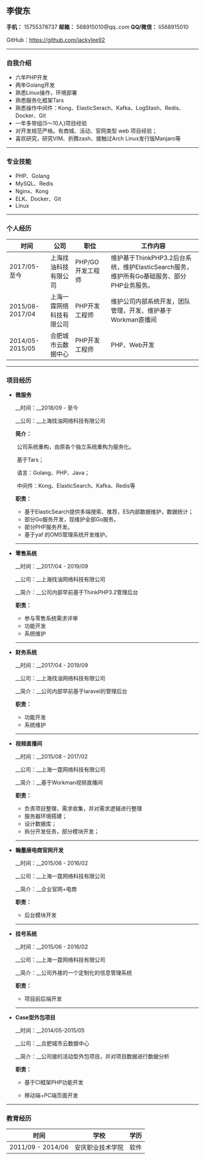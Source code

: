 ## 李俊东

**手机：** 15755378737	**邮箱：** 568915010@qq..com	**QQ/微信：** li568915010

GitHub：https://github.com/jackylee92

-----------------------

### 自我介绍

- 六年PHP开发
- 两年Golang开发
- 熟悉Linux操作，环境部署
- 熟悉服务化框架Tars
- 熟悉操作中间件：Kong、ElasticSerach、Kafka、LogStash、Redis、Docker、Git
- 一年多带组(5～10人)项目经验
- 对开发规范严格。有商城、活动、官网类型 web 项目经验；
- 喜欢研究，研究VIM、折腾zash、接触过Arch Linux发行版Manjaro等

---

### 专业技能

* PHP、Golang
* MySQL、Redis
* Nginx、Kong
* ELK、Docker、Git
* Linux

---



### 个人经历
| 时间            | 公司                     | 职位             | 工作内容                                                     |
| --------------- | ------------------------ | ---------------- | ------------------------------------------------------------ |
| 2017/05-至今    | 上海找油科技有限公司     | PHP/GO开发工程师 | 维护基于ThinkPHP3.2后台系统，维护ElasticSearch服务，维护所有Go基础服务、部分PHP业务服务。 |
| 2015/08-2017/04 | 上海一霆网络科技有限公司 | PHP开发工程师    | 维护公司内部系统开发，团队管理，开发、维护基于Workman直播间  |
| 2014/05-2015/05 | 合肥城市云数据中心       | PHP开发工程师    | PHP、Web开发                                                 |

---



### 项目经历

* **微服务**

  __时间：__2018/09 - 至今

  __公司：__上海找油网络科技有限公司

  __简介：__

  ​	公司系统重构，由原各个独立系统重构为服务化。

  ​	基于Tars；

  ​	语言：Golang、PHP、Java；

  ​	中间件：Kong、ElasticSearch、Kafka、Redis等

  __职责：__

  * 基于ElasticSearch提供多端搜索、推荐，ES内部数据维护，数据统计；
  * 部分Go服务开发，现维护全部Go服务。
  * 部分PHP服务开发。
  * 基于yaf 的OMS管理系统开发维护。

  ---

  

* **零售系统**

  __时间：__2017/04 - 2019/09

  __公司：__上海找油网络科技有限公司

  __简介：__公司内部早前基于ThinkPHP3.2管理后台

  __职责：__

  * 参与零售系统需求评审
  * 功能开发
  * 系统维护

  ---

  

* __财务系统__

    __时间：__2017/04 - 2019/09

    __公司：__上海找油网络科技有限公司

    __简介：__公司内部早前基于laravel的管理后台

    __职责：__

    * 功能开发
    * 系统维护

    ---

    

* **视频直播间**

  __时间：__2015/08 - 2017/02

  __公司：__上海一霆网络科技有限公司

  __简介：__基于Workman视频直播间

  __职责：__

  * 负责项目整理，需求收集，并对需求逻辑进行整理
  * 服务器环境搭建；
  * 设计数据库；
  * 拆分开发任务，部分模块开发；

  ---

  

* **翰墨唐电商官网开发**

  __时间：__2015/06 - 2016/02

  __公司：__上海一霆网络科技有限公司

  __简介：__企业官网+电商

  __职责：__

  * 后台模块开发

  ---

  

* **挂号系统**

  __时间：__2015/06 - 2016/02

  __公司：__上海一霆网络科技有限公司

  __简介：__公司外接的一个定制化的信息管理系统

  __职责：__

  * 项目前后端开发
  
  ---
  
  
  
* **Case型外包项目**
  
  __时间：__2014/05-2015/05
  
  __公司：__合肥城市云数据中心
  
  __简介：__公司接的活动型外包项目，并对项目数据进行数据分析
  
  __职责：__
  
  * 基于CI框架PHP功能开发
  
  * 移动端+PC端页面开发
  
    
---



### 教育经历
| 时间              | 学校             | 学历 |
| ----------------- | ---------------- | ---- |
| 2011/09 - 2014/06 | 安庆职业技术学院 | 软件 |

